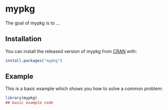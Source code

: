 # mypkg

<!-- badges: start -->
<!-- badges: end -->

The goal of mypkg is to ...

## Installation

You can install the released version of mypkg from [CRAN](https://CRAN.R-project.org) with:

``` r
install.packages("mypkg")
```

## Example

This is a basic example which shows you how to solve a common problem:

``` r
library(mypkg)
## basic example code
```

